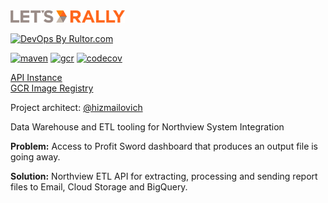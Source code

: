 <img alt="logo" src="../letsrally.png" height="20px" />

[![DevOps By Rultor.com](https://www.rultor.com/b/hizmailovich/northview-data-warehouse)](https://www.rultor.com/p/hizmailovich/northview-data-warehouse)
<br>

[![maven](https://github.com/hizmailovich/northview-data-warehouse/actions/workflows/maven.yml/badge.svg)](https://github.com/hizmailovich/northview-data-warehouse/actions/workflows/maven.yml)
[![gcr](https://github.com/hizmailovich/northview-data-warehouse/actions/workflows/gcr.yml/badge.svg)](https://github.com/hizmailovich/northview-data-warehouse/actions/workflows/gcr.yml)
[![codecov](https://codecov.io/gh/hizmailovich/northview-data-warehouse/branch/master/graph/badge.svg?token=8NSGE6AGER)](https://codecov.io/gh/hizmailovich/northview-data-warehouse)

[API Instance](http://dw.northviewhg.com/)
<br>
[GCR Image Registry](https://console.cloud.google.com/gcr/images/nvhg-ohip/global/northviewetl-api?authuser=5&project=nvhg-ohip)

Project architect: [@hizmailovich](https://github.com/hizmailovich)

Data Warehouse and ETL tooling for Northview System Integration

**Problem:** Access to Profit Sword dashboard that produces an output file is going away.

**Solution:** Northview ETL API for extracting, processing and sending report files to Email, Cloud Storage and BigQuery.
